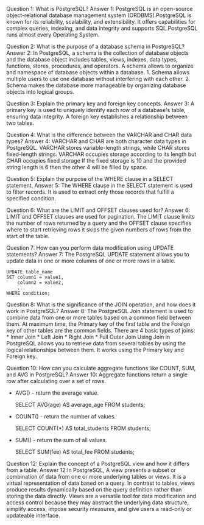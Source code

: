 Question 1: What is PostgreSQL?
Answer 1: PostgreSQL is an open-source object-relational database management system (ORDBMS).PostgreSQL is known for its reliability, scalability, and extensibility. It offers capabilities for complex queries, indexing, and data integrity and supports SQL.PostgreSQL runs almost every Operating System.


Question 2: What is the purpose of a database schema in PostgreSQL?
Answer 2: In PostgreSQL, a schema is the collection of database objects and the database object includes tables, views, indexes, data types, functions, stores, procedures, and operators.
A schema allows to organize and namespace of database objects within a database.
    1. Schema allows multiple users to use one database without interfering with each other.
    2. Schema makes the database more manageable by organizing database objects into logical groups.


Question 3: Explain the primary key and foreign key concepts.
Answer 3: A primary key is used to uniquely identify each row of a database's table, ensuring data integrity. A foreign key establishes a relationship between two tables.


Question 4: What is the difference between the VARCHAR and CHAR data types?
Answer 4: VARCHAR and CHAR are both character data types in PostgreSQL. VARCHAR stores variable-length strings, while CHAR stores fixed-length strings. VARCHAR occupies storage according to its length but CHAR occupies fixed storage If the fixed storage is 10 and the provided string length is 6 then the other 4 will be filled by space.


Question 5: Explain the purpose of the WHERE clause in a SELECT statement.
Answer 5: The WHERE clause in the SELECT statement is used to filter records. It is used to extract only those records that fulfill a specified condition.


Question 6: What are the LIMIT and OFFSET clauses used for?
Answer 6: LIMIT and OFFSET clauses are used for pagination. The LIMIT clause limits the number of rows returned by a query and the OFFSET clause specifies where to start retrieving rows it skips the given numbers of rows from the start of the table.


Question 7: How can you perform data modification using UPDATE statements?
Answer 7: The PostgreSQL UPDATE statement allows you to update data in one or more columns of one or more rows in a table.

    UPDATE table_name
    SET column1 = value1,
        column2 = value2,
        ...
    WHERE condition;


Question 8: What is the significance of the JOIN operation, and how does it work in PostgreSQL?
Answer 8: The PostgreSQL Join statement is used to combine data from one or more tables based on a common field between them. At maximum time, the Primary key of the first table and the Foreign key of other tables are the common fields.
There are 4 basic types of joins:
    * Inner Join
    * Left Join
    * Right Join
    * Full Outer Join
Using Join in PostgreSQL allows you to retrieve data from several tables by using the logical relationships between them. It works using the Primary key and Foreign key.


Question 10: How can you calculate aggregate functions like COUNT, SUM, and AVG in PostgreSQL?
Answer 10: Aggregate functions return a single row after calculating over a set of rows.

* AVG() - return the average value.

    SELECT AVG(age) AS average_age
    FROM students;

* COUNT() - return the number of values.

    SELECT COUNT(*) AS total_students
    FROM students;

* SUM() - return the sum of all values.

    SELECT SUM(fee) AS total_fee
    FROM students;


Question 12: Explain the concept of a PostgreSQL view and how it differs from a table.
Answer 12:In PostgreSQL, A view presents a subset or combination of data from one or more underlying tables or views. It is a virtual representation of data based on a query. In contrast to tables, views produce results dynamically based on the query definition rather than storing the data directly. Views are a versatile tool for data modification and access control because they may abstract the underlying data structure, simplify access, impose security measures, and give users a read-only or updateable interface.
